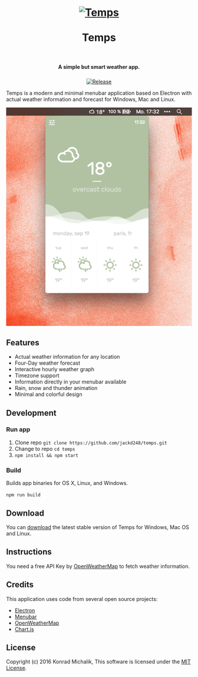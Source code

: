 <h1 align="center">
<a href="https://github.com/jackd248/temps">
<img src="https://github.com/jackd248/temps/blob/master/assets/app.png?raw=true" alt="Temps" width="200"/></a><br/><br/>
Temps
<br/>
<br/>
</h1>

<h4 align="center">A simple but smart weather app.</h4>
<h5 align="center"></h5>

<p align="center">
  <a href="https://github.com/jackd248/temps/releases"><img src="https://img.shields.io/github/release/jackd248/temps.svg" alt="Release"></a>
</p>

Temps is a modern and minimal menubar application based on Electron with actual weather information and forecast for Windows, Mac and Linux.

![temps screenshot](assets/screenshot.png)

## Features

* Actual weather information for any location
* Four-Day weather forecast
* Interactive hourly weather graph
* Timezone support
* Information directly in your menubar available
* Rain, snow and thunder animation
* Minimal and colorful design

## Development

### Run app

1. Clone repo ```git clone https://github.com/jackd248/temps.git```
2. Change to repo ```cd temps```
3. ```npm install && npm start```

### Build

Builds app binaries for OS X, Linux, and Windows.

```npm run build```

## Download

You can [download](https://github.com/jackd248/temps/releases) the latest stable version of Temps for Windows, Mac OS and Linux. 

## Instructions

You need a free API Key by [OpenWeatherMap](http://openweathermap.org/) to fetch weather information.

## Credits

This application uses code from several open source projects:

* [Electron](http://electron.atom.io/)
* [Menubar](https://github.com/maxogden/menubar)
* [OpenWeatherMap](http://openweathermap.org/)
* [Chart.js](http://www.chartjs.org/)

## License

Copyright (c) 2016 Konrad Michalik, This software is licensed under the [MIT License](LICENSE).

